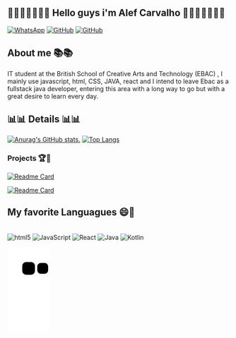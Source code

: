 ## 👨🏻‍💻👨🏻‍💻💬 Hello guys i'm Alef Carvalho 💬👨🏻‍💻👨🏻‍💻

[![WhatsApp](https://img.shields.io/badge/WhatsApp-25D366?style=for-the-badge&logo=whatsapp&logoColor=white/)](https://api.whatsapp.com/send/?phone=%2B5511991670568&text&type=phone_number&app_absent=0)
[![GitHub](https://img.shields.io/badge/GitHub-100000?style=for-the-badge&logo=github&logoColor=white/)](https://github.com/Alef-Carvalhoo)
[![GitHub](https://img.shields.io/badge/LinkedIn-0077B5?style=for-the-badge&logo=linkedin&logoColor=white/)](https://www.linkedin.com/in/%C3%A1lef-carvalho-950b841b8/)



## About me 📚📚
IT student at the British School of Creative Arts and Technology (EBAC) , I mainly use javascript, html, CSS, JAVA, react and I intend to leave Ebac as a fullstack java developer, entering this area with a long way to go but with a great desire to learn every day.

## 📊📊 Details 📊📊

[![Anurag's GitHub stats](https://github-readme-stats.vercel.app/api?username=Alef-Carvalhoo&show_icons=true&theme=tokyonight).](https://github.com/anuraghazra/github-readme-stats)
[![Top Langs](https://github-readme-stats.vercel.app/api/top-langs/?username=Alef-Carvalhoo)](https://github.com/anuraghazra/github-readme-stats)

### Projects 🏆🥇

[![Readme Card](https://github-readme-stats.vercel.app/api/pin/?username=Alef-Carvalhoo&repo=TikTok-Clone&theme=dark)](https://github.com/anuraghazra/github-readme-stats)

[![Readme Card](https://github-readme-stats.vercel.app/api/pin/?username=Alef-Carvalhoo&repo=LoginChallenge&theme=dark)](https://github.com/anuraghazra/github-readme-stats)

## My favorite Languagues 😄💚

<div style="display: inline_block"><br/>
<img align="center" alt="html5" src="https://img.shields.io/badge/HTML5-E34F26?style=for-the-badge&logo=html5&logoColor=white"/>
  
<img align="center" alt="JavaScript" src="https://img.shields.io/badge/JavaScript-F7DF1E?style=for-the-badge&logo=javascript&logoColor=black"/>
<img align="center" alt="React" src="https://img.shields.io/badge/React-20232A?style=for-the-badge&logo=react&logoColor=61DAFB"/>
<img align="center" alt="Java" src="https://img.shields.io/badge/Java-ED8B00?style=for-the-badge&logo=java&logoColor=white"/>
<img align="center" alt="Kotlin" src="https://img.shields.io/badge/Kotlin-0095D5?&style=for-the-badge&logo=kotlin&logoColor=white"/>

![Snake animation](https://github.com/alextayron/alextayron/blob/output/github-contribution-grid-snake.svg)
</div></br>
